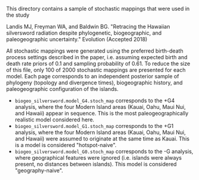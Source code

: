This directory contains a sample of stochastic mappings that were used in the study

Landis MJ, Freyman WA, and Baldwin BG. "Retracing the Hawaiian silversword radiation despite phylogenetic, biogeographic, and paleogeographic uncertainty." Evolution (Accepted 2018)

All stochastic mappings were generated using the preferred birth-death process settings described in the paper, i.e. assuming expected birth and death rate priors of 0.1 and sampling probability of 0.61. To reduce the size of this file, only 100 of 2000 stochastic mappings are presented for each model.
Each page corresponds to an independent posterior sample of phylogeny (topology and divergence times), biogeographic history, and paleogeographic configuration of the islands.

- `biogeo_silversword.model_G4.stoch_map` corresponds to the +G4 analysis, where the four Modern Island areas (Kauai, Oahu, Maui Nui, and Hawaii) appear in sequence. This is the most paleogeographically realistic model considered here.
- `biogeo_silversword.model_G1.stoch_map` corresponds to the +G1 analysis, where the four Modern Island areas (Kauai, Oahu, Maui Nui, and Hawaii) were assumed to originate at the same time as Kauai. This is a model is considered "hotspot-naive".
- `biogeo_silversword.model_G0.stoch_map` corresponds to the -G analysis, where geographical features were ignored (i.e. islands were always present, no distances between islands). This model is considered "geography-naive".

